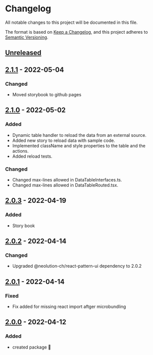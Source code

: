 # Changelog

All notable changes to this project will be documented in this file.

The format is based on [Keep a Changelog](https://keepachangelog.com/en/1.0.0/),
and this project adheres to [Semantic Versioning](https://semver.org/spec/v2.0.0.html).

## [Unreleased]

## [2.1.1] - 2022-05-04

### Changed

-   Moved storybook to github pages

## [2.1.0] - 2022-05-02

### Added

-   Dynamic table handler to reload the data from an external source.
-   Added new story to reload data with sample code.
-   Implemented className and style properties to the table and the actions.
-   Added reload tests.

### Changed

-   Changed max-lines allowed in DataTableInterfaces.ts.
-   Changed max-lines allowed in DataTableRouted.tsx.

## [2.0.3] - 2022-04-19

### Added

-   Story book

## [2.0.2] - 2022-04-14

### Changed

-   Upgraded @neolution-ch/react-pattern-ui dependency to 2.0.2

## [2.0.1] - 2022-04-14

### Fixed

-   Fix added for missing react import aftger microbundling

## [2.0.0] - 2022-04-12

### Added

-   created package :tada: 

[Unreleased]: https://github.com/neolution-ch/react-data-table/compare/2.1.1...HEAD

[2.1.1]: https://github.com/neolution-ch/react-data-table/compare/2.1.0...2.1.1

[2.1.0]: https://github.com/neolution-ch/react-data-table/compare/2.0.3...2.1.0

[2.0.3]: https://github.com/neolution-ch/react-data-table/compare/2.0.2...2.0.3

[2.0.2]: https://github.com/neolution-ch/react-data-table/compare/2.0.1...2.0.2

[2.0.1]: https://github.com/neolution-ch/react-data-table/compare/2.0.0...2.0.1

[2.0.0]: https://github.com/neolution-ch/react-data-table/compare/429b3a1c042143eeb0d4e3ec1a50e81faf33e384...2.0.0
